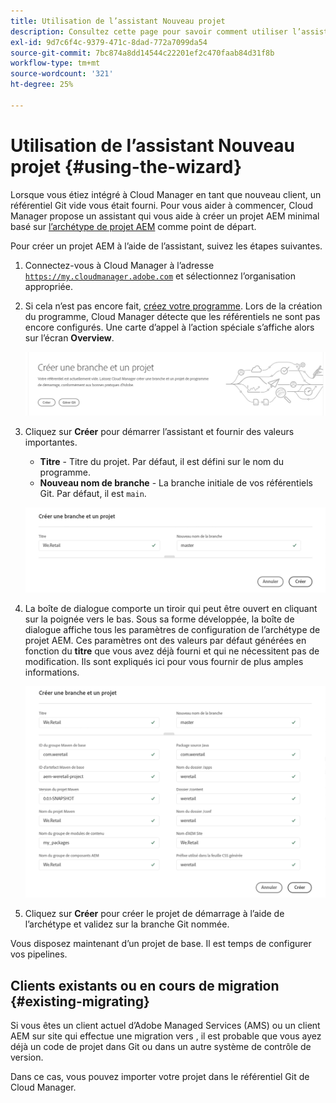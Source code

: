 ```yaml
---
title: Utilisation de l’assistant Nouveau projet
description: Consultez cette page pour savoir comment utiliser l’assistant pour créer un projet d’application AEM.
exl-id: 9d7c6f4c-9379-471c-8dad-772a7099da54
source-git-commit: 7bc874a8dd14544c22201ef2c470faab84d31f8b
workflow-type: tm+mt
source-wordcount: '321'
ht-degree: 25%

---
```



# Utilisation de l’assistant Nouveau projet {#using-the-wizard}

Lorsque vous étiez intégré à Cloud Manager en tant que nouveau client, un référentiel Git vide vous était fourni. Pour vous aider à commencer, Cloud Manager propose un assistant qui vous aide à créer un projet AEM minimal basé sur [l’archétype de projet AEM](https://github.com/adobe/aem-project-archetype) comme point de départ.

Pour créer un projet AEM à l’aide de l’assistant, suivez les étapes suivantes.

1. Connectez-vous à Cloud Manager à l’adresse [`https://my.cloudmanager.adobe.com`](https://my.cloudmanager.adobe.com) et sélectionnez l’organisation appropriée.

1. Si cela n’est pas encore fait, [créez votre programme](program-setup.md). Lors de la création du programme, Cloud Manager détecte que les référentiels ne sont pas encore configurés. Une carte d’appel à l’action spéciale s’affiche alors sur l’écran **Overview**.

   ![Appel à l’action de création de projet](/help/assets/image2018-10-3_14-29-44.png)

1. Cliquez sur **Créer** pour démarrer l’assistant et fournir des valeurs importantes.

   * **Titre** - Titre du projet. Par défaut, il est défini sur le nom du programme.
   * **Nouveau nom de branche** - La branche initiale de vos référentiels Git. Par défaut, il est `main`.

   ![Valeurs du projet](/help/assets/screen_shot_2018-10-08at55825am.png)

1. La boîte de dialogue comporte un tiroir qui peut être ouvert en cliquant sur la poignée vers le bas. Sous sa forme développée, la boîte de dialogue affiche tous les paramètres de configuration de l’archétype de projet AEM. Ces paramètres ont des valeurs par défaut générées en fonction du **titre** que vous avez déjà fourni et qui ne nécessitent pas de modification. Ils sont expliqués ici pour vous fournir de plus amples informations.

   ![Paramètres détaillés de l’archétype](/help/assets/screen_shot_2018-10-08at60032am.png)

1. Cliquez sur **Créer** pour créer le projet de démarrage à l’aide de l’archétype et validez sur la branche Git nommée.

Vous disposez maintenant d’un projet de base. Il est temps de configurer vos pipelines.

## Clients existants ou en cours de migration {#existing-migrating}

Si vous êtes un client actuel d’Adobe Managed Services (AMS) ou un client AEM sur site qui effectue une migration vers , il est probable que vous ayez déjà un code de projet dans Git ou dans un autre système de contrôle de version.

Dans ce cas, vous pouvez importer votre projet dans le référentiel Git de Cloud Manager.
